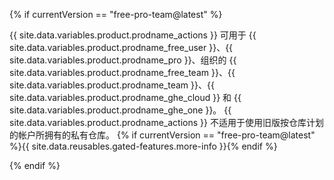 {% if currentVersion == "free-pro-team@latest" %}

{{ site.data.variables.product.prodname_actions }} 可用于 {{ site.data.variables.product.prodname_free_user }}、{{ site.data.variables.product.prodname_pro }}、组织的 {{ site.data.variables.product.prodname_free_team }}、{{ site.data.variables.product.prodname_team }}、{{ site.data.variables.product.prodname_ghe_cloud }} 和 {{ site.data.variables.product.prodname_ghe_one }}。 {{ site.data.variables.product.prodname_actions }} 不适用于使用旧版按仓库计划的帐户所拥有的私有仓库。 {% if currentVersion == "free-pro-team@latest" %}{{ site.data.reusables.gated-features.more-info }}{% endif %}

{% endif %}
